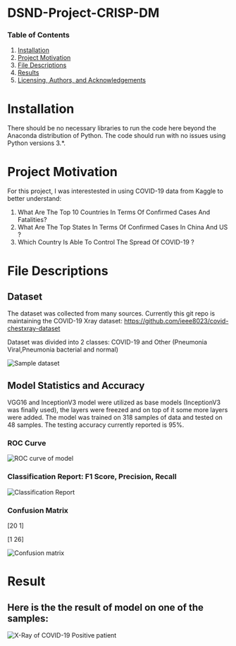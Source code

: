 # DSND-Project-CRISP-DM
### Table of Contents

1. [Installation](#installation)
2. [Project Motivation](#motivation)
3. [File Descriptions](#files)
4. [Results](#results)
5. [Licensing, Authors, and Acknowledgements](#licensing)

# Installation <a name="installation"></a>

There should be no necessary libraries to run the code here beyond the Anaconda distribution of Python.  The code should run with no issues using Python versions 3.*.

# Project Motivation<a name="motivation"></a>

For this project, I was interestested in using COVID-19 data from Kaggle to better understand:

1. What Are The Top 10 Countries In Terms Of Confirmed Cases And Fatalities?
2. What Are The Top States In Terms Of Confirmed Cases In China And US ?
3. Which Country Is Able To Control The Spread Of COVID-19 ?

# File Descriptions<a name="files"></a>

## Dataset
The dataset was collected from many sources. Currently this git repo is maintaining the COVID-19 Xray dataset:
https://github.com/ieee8023/covid-chestxray-dataset

Dataset was divided into 2 classes: COVID-19 and Other (Pneumonia Viral,Pneumonia bacterial and normal)

![Sample dataset](https://github.com/mayukhsil/DSND-Project-CRISP-DM-/blob/master/sample_images.JPG)

## Model Statistics and Accuracy
VGG16 and InceptionV3 model were utilized as base models (InceptionV3 was finally used), the layers were freezed and on top of it some more layers were added. The model was trained on 318 samples of data and tested on 48 samples. The testing accuracy currently reported is 95%.

### ROC Curve
![ROC curve of model](https://github.com/mayukhsil/DSND-Project-CRISP-DM-/blob/master/covid-roc.png)

### Classification Report: F1 Score, Precision, Recall
![Classification Report](https://github.com/mayukhsil/covid19-detection/blob/master/cls_report.JPG)

### Confusion Matrix
[20 1]

[1 26]

![Confusion matrix](https://github.com/hananshafi/DSND-Project-CRISP-DM-/blob/master/cmatrix.JPG)

# Result<a name="results"></a>
## Here is the the result of model on one of the samples:

![X-Ray of COVID-19 Positive patient](https://github.com/mayukhsil/DSND-Project-CRISP-DM-/blob/master/covid-19.JPG)
